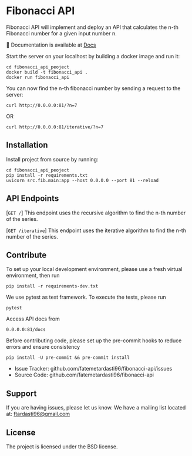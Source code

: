 
Fibonacci API
========

Fibonacci API will implement and deploy an API that calculates the n-th Fibonacci number
for a given input number n. 

📖 Documentation is available at [Docs](docs/_build/html/index.html)


Start the server on your localhost by building a docker image and run it:

    cd fibonacci_api_peoject
    docker build -t fibonacci_api .
    docker run fibonacci_api

You can now find the n-th fibonacci number by sending a request to the server:

    curl http://0.0.0.0:81/?n=7

OR

    curl http://0.0.0.0:81/iterative/?n=7


Installation
------------

Install project from source by running:

    cd fibonacci_api_peoject
    pip install -r requirements.txt
    uvicorn src.fib.main:app --host 0.0.0.0 --port 81 --reload

API Endpoints
-------------
[`GET /`] This endpoint uses the recursive algorithm to find the n-th number of the series.

[`GET /iterative`] This endpoint uses the iterative algorithm to find the n-th number of the series.


Contribute
----------
To set up your local development environment, please use a fresh virtual environment,
then run

    pip install -r requirements-dev.txt

We use pytest as test framework. To execute the tests, please run

    pytest

Access API docs from

    0.0.0.0:81/docs

Before contributing code, please set up the pre-commit hooks to reduce errors 
and ensure consistency

    pip install -U pre-commit && pre-commit install

- Issue Tracker: github.com/fatemetardasti96/fibonacci-api/issues
- Source Code: github.com/fatemetardasti96/fibonacci-api

Support
-------

If you are having issues, please let us know.
We have a mailing list located at: ftardasti96@gmail.com

License
-------

The project is licensed under the BSD license.